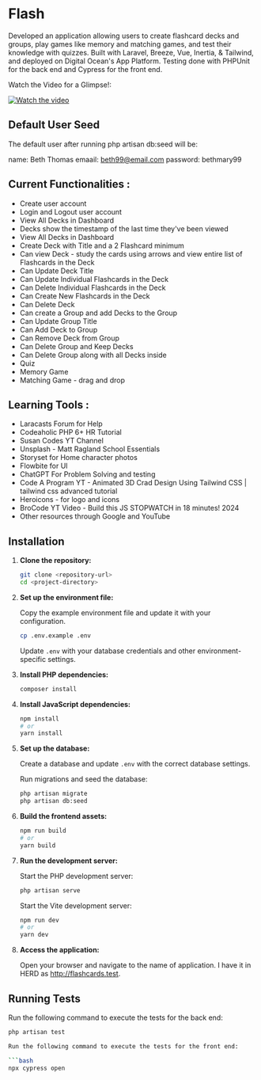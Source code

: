 # Flash

Developed an application allowing users to create flashcard decks and groups, play games like memory and matching games, and test their knowledge with quizzes. Built with Laravel, Breeze, Vue, Inertia, &amp; Tailwind, and deployed on Digital Ocean's App Platform. Testing done with PHPUnit for the back end and Cypress for the front end.

Watch the Video for a Glimpse!:

[![Watch the video](https://img.youtube.com/vi/1VNtswo5Kf8/maxresdefault.jpg)](https://www.youtube.com/watch?v=1VNtswo5Kf8)

## Default User Seed

The default user after running php artisan db:seed will be:

name: Beth Thomas
emaail: beth99@email.com
password: bethmary99

## Current Functionalities :

- Create user account
- Login and Logout user account
- View All Decks in Dashboard
- Decks show the timestamp of the last time they've been viewed
- View All Decks in Dashboard
- Create Deck with Title and a 2 Flashcard minimum
- Can view Deck - study the cards using arrows and view entire list of Flashcards in the Deck
- Can Update Deck Title
- Can Update Individual Flashcards in the Deck
- Can Delete Individual Flashcards in the Deck
- Can Create New Flashcards in the Deck
- Can Delete Deck
- Can create a Group and add Decks to the Group
- Can Update Group Title
- Can Add Deck to Group
- Can Remove Deck from Group
- Can Delete Group and Keep Decks
- Can Delete Group along with all Decks inside
- Quiz
- Memory Game
- Matching Game - drag and drop

## Learning Tools :

- Laracasts Forum for Help
- Codeaholic PHP 6+ HR Tutorial
- Susan Codes YT Channel
- Unsplash - Matt Ragland School Essentials
- Storyset for Home character photos
- Flowbite for UI
- ChatGPT For Problem Solving and testing
- Code A Program YT - Animated 3D Crad Design Using Tailwind CSS | tailwind css advanced tutorial
- Heroicons - for logo and icons
- BroCode YT Video - Build this JS STOPWATCH in 18 minutes! 2024
- Other resources through Google and YouTube

## Installation

1. **Clone the repository:**

   ```bash
   git clone <repository-url>
   cd <project-directory>
   ```

2. **Set up the environment file:**

   Copy the example environment file and update it with your configuration.

   ```bash
   cp .env.example .env
   ```

   Update `.env` with your database credentials and other environment-specific settings.

3. **Install PHP dependencies:**

   ```bash
   composer install
   ```

4. **Install JavaScript dependencies:**

   ```bash
   npm install
   # or
   yarn install
   ```

5. **Set up the database:**

   Create a database and update `.env` with the correct database settings.

   Run migrations and seed the database:

   ```bash
   php artisan migrate
   php artisan db:seed
   ```

6. **Build the frontend assets:**

   ```bash
   npm run build
   # or
   yarn build
   ```

7. **Run the development server:**

   Start the PHP development server:

   ```bash
   php artisan serve
   ```

   Start the Vite development server:

   ```bash
   npm run dev
   # or
   yarn dev
   ```

8. **Access the application:**

   Open your browser and navigate to the name of application. I have it in HERD as http://flashcards.test.

## Running Tests

Run the following command to execute the tests for the back end:

````bash
php artisan test

Run the following command to execute the tests for the front end:

```bash
npx cypress open
````
